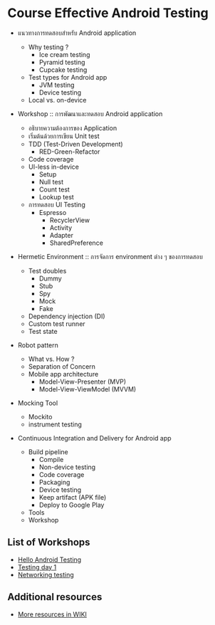 # Course Effective Android Testing

* แนวทางการทดสอบสำหรับ Android application
  * Why testing ?
    * Ice cream testing
    * Pyramid testing
    * Cupcake testing
  * Test types for Android app
    * JVM testing
    * Device testing
  * Local vs. on-device
  
* Workshop :: การพัฒนาและทดสอบ Android application
  * อธิบายความต้องการของ Application
  * เริ่มต้นด้วยการเขียน Unit test
  * TDD (Test-Driven Development)
    * RED-Green-Refactor
  * Code coverage
  * UI-less in-device
    * Setup
    * Null test
    * Count test
    * Lookup test
  * การทดสอบ UI Testing
    * Espresso
      * RecyclerView
      * Activity
      * Adapter
      * SharedPreference
* Hermetic Environment :: การจัดการ environment ต่าง ๆ ของการทดสอบ
  * Test doubles
    * Dummy
    * Stub
    * Spy
    * Mock
    * Fake
  * Dependency injection (DI)
  * Custom test runner
  * Test state
* Robot pattern
  * What vs. How ?
  * Separation of Concern
  * Mobile app architecture
    * Model-View-Presenter (MVP)
    * Model-View-ViewModel (MVVM)
* Mocking Tool
  * Mockito
  * instrument testing
* Continuous Integration and Delivery for Android app
  * Build pipeline
    * Compile
    * Non-device testing
    * Code coverage
    * Packaging
    * Device testing
    * Keep artifact (APK file)
    * Deploy to Google Play
  * Tools
  * Workshop
  
 ## List of Workshops
 * [Hello Android Testing](https://github.com/up1/demo_hello_android_testing)
 * [Testing day 1](https://github.com/up1/workshop_android_testing_day01)
 * [Networking testing](https://github.com/up1/workshop_android_testing_with_networking)
 
 ## Additional resources
 * [More resources in WIKI](https://github.com/up1/course-effective-android-testing/wiki)
